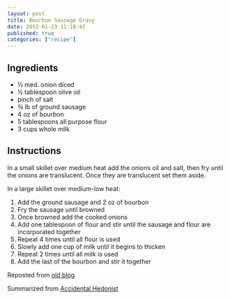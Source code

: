 ```yaml
---
layout: post
title: Bourbon Sausage Gravy
date: 2012-01-23 11:10:43
published: true
categories: ["recipe"]
---
```


## Ingredients

* &#189; med. onion diced
* &#189; tablespoon olive oil
* pinch of salt
* &#190; lb of ground sausage
* 4 oz of bourbon
* 5 tablespoons all purpose flour
* 3 cups whole milk

## Instructions

In a small skillet over medium heat add the onions oil and salt, then fry until the onions are translucent. Once they are translucent set them aside.

In a large skillet over medium-low heat:

1. Add the ground sausage and 2 oz of bourbon
1. Fry the sausage until browned
1. Once browned add the cooked onions
1. Add one tablespoon of flour and stir until the sausage and flour are incorporated together
1. Repeat 4 times until all flour is used
1. Slowly add one cup of milk until it begins to thicken
1. Repeat 2 times until all milk is used
1. Add the last of the bourbon and stir it together

Reposted from [old blog](/etc/bourbon-sausage-gravy/)

Summarized from [Accidental Hedonist](http://www.accidentalhedonist.com/index.php/2007/09/24/bourbon_sausage_gravy_and_biscuits)
